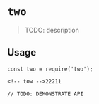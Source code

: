 # `two`

> TODO: description

## Usage

```
const two = require('two');

<!-- tow -->22211

// TODO: DEMONSTRATE API
```

